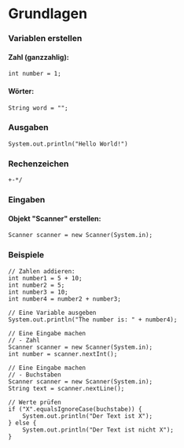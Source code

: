 # Grundlagen
### Variablen erstellen
#### Zahl (ganzzahlig):
    int number = 1;
#### Wörter:
    String word = "";  
### Ausgaben
    System.out.println("Hello World!")
### Rechenzeichen
    +-*/
### Eingaben
#### Objekt "Scanner" erstellen:  
    Scanner scanner = new Scanner(System.in);
### Beispiele
    // Zahlen addieren:
    int number1 = 5 + 10;
    int number2 = 5;
    int number3 = 10;
    int number4 = number2 + number3;

    // Eine Variable ausgeben
    System.out.println("The number is: " + number4);

    // Eine Eingabe machen
    // - Zahl
    Scanner scanner = new Scanner(System.in);
    int number = scanner.nextInt();

    // Eine Eingabe machen
    // - Buchstaben
    Scanner scanner = new Scanner(System.in);
    String text = scanner.nextLine();
    
    // Werte prüfen
    if ("X".equalsIgnoreCase(buchstabe)) {
        System.out.println("Der Text ist X");
    } else {
        System.out.println("Der Text ist nicht X");
    }
    
